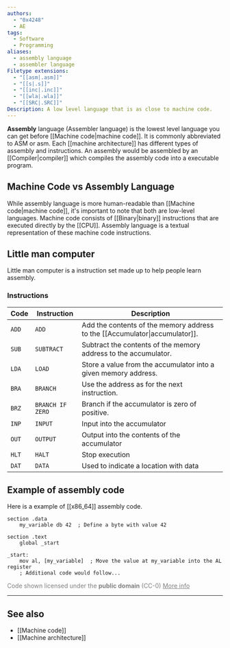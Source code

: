 ```yaml
---
authors:
  - "0x4248"
  - AE
tags:
  - Software
  - Programming
aliases:
  - assembly language
  - assembler language
Filetype extensions:
  - "[[asm|.asm]]"
  - "[[s|.s]]"
  - "[[inc|.inc]]"
  - "[[wla|.wla]]"
  - "[[SRC|.SRC]]"
Description: A low level language that is as close to machine code.
---
```

**Assembly** language (Assembler language) is the lowest level language you can get before [[Machine code|machine code]]. It is commonly abbreviated to ASM or asm. Each [[machine architecture]] has different types of assembly and instructions. An assembly would be assembled by an [[Compiler|compiler]] which compiles the assembly code into a executable program.
## Machine Code vs Assembly Language
While assembly language is more human-readable than [[Machine code|machine code]], it's important to note that both are low-level languages. Machine code consists of [[Binary|binary]] instructions that are executed directly by the [[CPU]]. Assembly language is a textual representation of these machine code instructions.

## Little man computer
Little man computer is a instruction set made up to help people learn assembly.
### Instructions

| Code  | Instruction      | Description                                                                 |
| ----- | ---------------- | --------------------------------------------------------------------------- |
| `ADD` | `ADD`            | Add the contents of the memory address to the [[Accumulator\|accumulator]]. |
| `SUB` | `SUBTRACT`       | Subtract the contents of the memory address to the accumulator.             |
| `LDA` | `LOAD`           | Store a value from the accumulator into a given memory address.             |
| `BRA` | `BRANCH`         | Use the address as for the next instruction.                                |
| `BRZ` | `BRANCH IF ZERO` | Branch if the accumulator is zero of positive.                              |
| `INP` | `INPUT`          | Input into the accumulator                                                  |
| `OUT` | `OUTPUT`         | Output into the contents of the accumulator                                 |
| `HLT` | `HALT`           | Stop execution                                                              |
| `DAT` | `DATA`           | Used to indicate a location with data                                       |
## Example of assembly code
Here is a example of [[x86_64]] assembly code.
```
section .data
    my_variable db 42  ; Define a byte with value 42

section .text
    global _start

_start:
    mov al, [my_variable]  ; Move the value at my_variable into the AL register
    ; Additional code would follow...
```
<div>
	<!-- TEMPLATE: CC-0 Code license -->
	<p style="color:gray;margin:0;">Code shown licensed under the <strong>public domain</strong> (CC-0) <a style="color:gray;" href="https://creativecommons.org/public-domain/cc0/">More info</a></p>
</div>

---
## See also
- [[Machine code]]
- [[Machine architecture]]